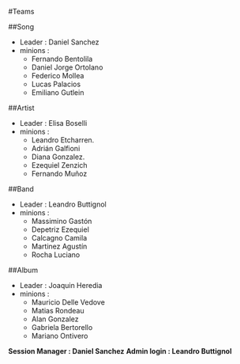 #Teams

##Song
- Leader : Daniel Sanchez
- minions :
  - Fernando Bentolila
  - Daniel Jorge Ortolano
  - Federico Mollea
  - Lucas Palacios
  - Emiliano Gutlein

##Artist
- Leader : Elisa Boselli
- minions :
  - Leandro Etcharren.
  - Adrián Galfioni
  - Diana Gonzalez.
  - Ezequiel Zenzich
  - Fernando Muñoz

##Band
- Leader : Leandro Buttignol
- minions : 
  - Massimino Gastón
  - Depetriz Ezequiel
  - Calcagno Camila
  - Martinez Agustín
  - Rocha Luciano

##Album
- Leader : Joaquin Heredia
- minions :
  - Mauricio Delle Vedove
  - Matias Rondeau
  - Alan Gonzalez
  - Gabriela Bertorello
  - Mariano Ontivero

**Session Manager : Daniel Sanchez**
**Admin login : Leandro Buttignol**
